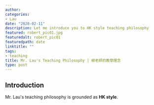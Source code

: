 ```yaml
---
author: 
categories:
- Lau
date: "2020-02-11"
description: Let me introduce you to HK style teaching philosophy
featured: robert_pic01.jpg
featuredalt: robert_pic01
featuredpath: date
linktitle: ""
tags:
- teaching
title: Mr. Lau's Teaching Philosophy | 柳老師的教學理念
type: post
---
```


## Introduction

Mr. Lau's teaching philosophy is grounded as **HK style**. 
